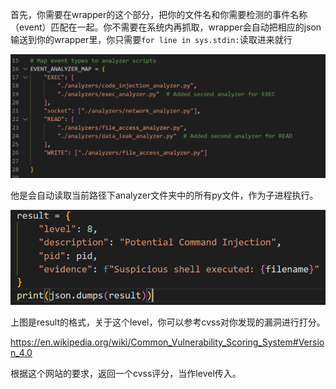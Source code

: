 首先，你需要在wrapper的这个部分，把你的文件名和你需要检测的事件名称（event）匹配在一起。你不需要在系统内再抓取，wrapper会自动把相应的json输送到你的wrapper里，你只需要`for line in sys.stdin:`读取进来就行

<img src="analyzer调用规范.assets/image-20250707211633772.png" alt="image-20250707211633772" style="zoom:67%;" />

他是会自动读取当前路径下analyzer文件夹中的所有py文件，作为子进程执行。

<img src="analyzer调用规范.assets/image-20250707212029728.png" alt="image-20250707212029728" style="zoom:67%;" />

上图是result的格式，关于这个level，你可以参考cvss对你发现的漏洞进行打分。

https://en.wikipedia.org/wiki/Common_Vulnerability_Scoring_System#Version_4.0

根据这个网站的要求，返回一个cvss评分，当作level传入。

